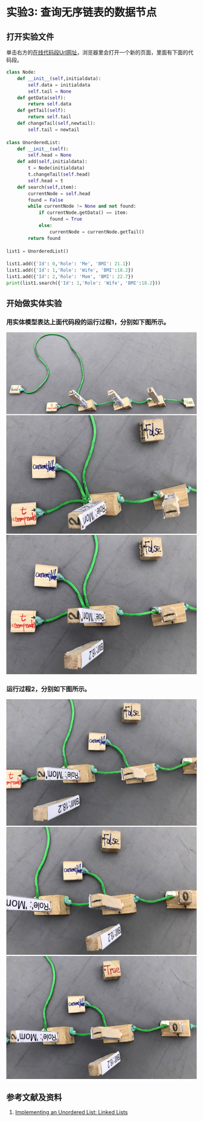 # 实验3: 查询无序链表的数据节点

## 打开实验文件

单击右方的[在线代码段Url网址](http://pythontutor.com/visualize.html#code=class%20Node%3A%0A%20%20%20%20def%20__init__%28self,initialdata%29%3A%0A%20%20%20%20%20%20%20%20self.data%20%3D%20initialdata%0A%20%20%20%20%20%20%20%20self.tail%20%3D%20None%0A%20%20%20%20def%20getData%28self%29%3A%0A%20%20%20%20%20%20%20%20return%20self.data%0A%20%20%20%20def%20getTail%28self%29%3A%0A%20%20%20%20%20%20%20%20return%20self.tail%0A%20%20%20%20def%20changeTail%28self,newtail%29%3A%0A%20%20%20%20%20%20%20%20self.tail%20%3D%20newtail%20%0A%20%20%20%20%20%20%20%20%0Aclass%20UnorderedList%3A%0A%20%20%20%20def%20__init__%28self%29%3A%0A%20%20%20%20%20%20%20%20self.head%20%3D%20None%0A%20%20%20%20def%20add%28self,initialdata%29%3A%0A%20%20%20%20%20%20%20%20tempnode%20%3D%20Node%28initialdata%29%0A%20%20%20%20%20%20%20%20tempnode.changeTail%28self.head%29%0A%20%20%20%20%20%20%20%20self.head%20%3D%20tempnode%0A%20%20%20%20def%20search%28self,item%29%3A%0A%20%20%20%20%20%20%20%20current%20%3D%20self.head%0A%20%20%20%20%20%20%20%20found%20%3D%20False%0A%20%20%20%20%20%20%20%20while%20current%20!%3D%20None%20and%20not%20found%3A%0A%20%20%20%20%20%20%20%20%20%20%20%20if%20current.getData%28%29%20%3D%3D%20item%3A%0A%20%20%20%20%20%20%20%20%20%20%20%20%20%20%20%20found%20%3D%20True%0A%20%20%20%20%20%20%20%20%20%20%20%20else%3A%0A%20%20%20%20%20%20%20%20%20%20%20%20%20%20%20%20current%20%3D%20current.getTail%28%29%0A%20%20%20%20%20%20%20%20return%20found%0A%0Alist1%20%3D%20UnorderedList%28%29%0A%0Alist1.add%28%7B'Id'%3A%200,'Role'%3A%20'Me',%20'BMI'%3A%2021.1%7D%29%0Alist1.add%28%7B'Id'%3A%201,'Role'%3A%20'Wife',%20'BMI'%3A18.2%7D%29%0Aprint%28list1.search%2893%29%29%0Aprint%28list1.search%28%7B'Id'%3A%201,'Role'%3A%20'Wife',%20'BMI'%3A18.2%7D%29%29&cumulative=false&heapPrimitives=nevernest&mode=edit&origin=opt-frontend.js&py=3&rawInputLstJSON=%5B%5D&textReferences=false)，浏览器里会打开一个新的页面，里面有下面的代码段。

```python
class Node:
    def __init__(self,initialdata):
        self.data = initialdata
        self.tail = None
    def getData(self):
        return self.data
    def getTail(self):
        return self.tail
    def changeTail(self,newtail):
        self.tail = newtail 
        
class UnorderedList:
    def __init__(self):
        self.head = None
    def add(self,initialdata):
        t = Node(initialdata)
        t.changeTail(self.head)
        self.head = t
    def search(self,item):
        currentNode = self.head
        found = False
        while currentNode != None and not found:
            if currentNode.getData() == item:
                found = True
            else:
                currentNode = currentNode.getTail()
        return found

list1 = UnorderedList()

list1.add({'Id': 0,'Role': 'Me', 'BMI': 21.1})
list1.add({'Id': 1,'Role': 'Wife', 'BMI':18.2})
list1.add({'Id': 2,'Role': 'Mom', 'BMI': 22.7})
print(list1.search({'Id': 1,'Role': 'Wife', 'BMI':18.2}))
```

## 开始做实体实验

### 用实体模型表达上面代码段的运行过程1，分别如下图所示。

![](/images/章4-理解基本的数据结构/查询无序链表的数据节点/1a1.jpg)
![](/images/章4-理解基本的数据结构/查询无序链表的数据节点/1a2.jpg)
![](/images/章4-理解基本的数据结构/查询无序链表的数据节点/1a3.jpg)

### 运行过程2，分别如下图所示。

![](/images/章4-理解基本的数据结构/查询无序链表的数据节点/2a1.jpg)
![](/images/章4-理解基本的数据结构/查询无序链表的数据节点/2a2.jpg)
![](/images/章4-理解基本的数据结构/查询无序链表的数据节点/2a3.jpg)

## 参考文献及资料

1. [Implementing an Unordered List: Linked Lists](https://runestone.academy/runestone/books/published/pythonds/BasicDS/ImplementinganUnorderedListLinkedLists.html) 